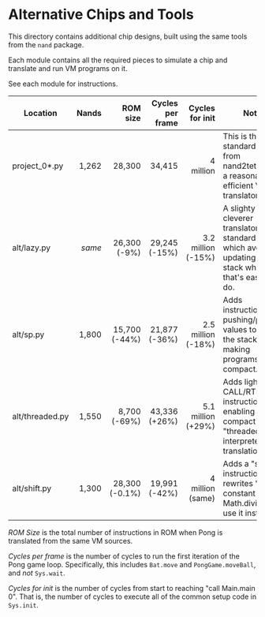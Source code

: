 # Alternative Chips and Tools

This directory contains additional chip designs, built using the same tools from the `nand` package.

Each module contains all the required pieces to simulate a chip and translate and run VM programs on it.

See each module for instructions.



| Location       | Nands | ROM size       | Cycles per frame   | Cycles for init    | Notes  |
|----------------|------:|---------------:|-------------------:|-------------------:|--------|
| project_0*.py  | 1,262 |         28,300 |             34,415 |         4 million  | This is the standard design from nand2tetris, with a reasonably efficient VM translator. |
| alt/lazy.py    | _same_ |  26,300 (-9%) |      29,245 (-15%) | 3.2 million (-15%) | A slighty cleverer translator for the standard CPU, which avoids updating the stack when that's easy to do. |
| alt/sp.py      | 1,800 |  15,700 (-44%) |      21,877 (-36%) | 2.5 million (-18%) | Adds instructions for pushing/popping values to/from the stack, making programs more compact. |
| alt/threaded.py| 1,550 |   8,700 (-69%) |      43,336 (+26%) | 5.1 million (+29%) | Adds lightweight CALL/RTN instructions, enabling a very compact "threaded interpreter" translation. |
| alt/shift.py   | 1,300 | 28,300 (-0.1%) |      19,991 (-42%) |   4 million (same) | Adds a "shiftr" instruction, and rewrites "push constant 16; call Math.divide" to use it instead. |

*ROM Size* is the total number of instructions in ROM when Pong is translated from the same VM 
sources.

*Cycles per frame* is the number of cycles to run the first iteration of the Pong game loop. 
Specifically, this includes `Bat.move` and `PongGame.moveBall`, and _not_ `Sys.wait`.

*Cycles for init* is the number of cycles from start to reaching "call Main.main 0". That is,
the number of cycles to execute all of the common setup code in `Sys.init`.